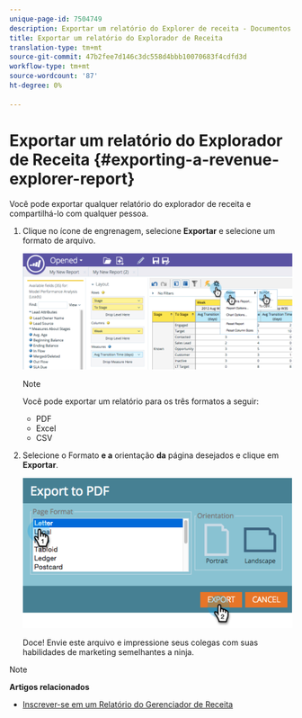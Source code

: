 ```yaml
---
unique-page-id: 7504749
description: Exportar um relatório do Explorer de receita - Documentos do marketing - Documentação do produto
title: Exportar um relatório do Explorador de Receita
translation-type: tm+mt
source-git-commit: 47b2fee7d146c3dc558d4bbb10070683f4cdfd3d
workflow-type: tm+mt
source-wordcount: '87'
ht-degree: 0%

---
```



# Exportar um relatório do Explorador de Receita {#exporting-a-revenue-explorer-report}

Você pode exportar qualquer relatório do explorador de receita e compartilhá-lo com qualquer pessoa.

1. Clique no ícone de engrenagem, selecione **Exportar** e selecione um formato de arquivo.

   ![](assets/image2015-3-26-14-3a2-3a19.png)

   >[!NOTE]
   >
   >Você pode exportar um relatório para os três formatos a seguir:
   >
   >    
   >    
   >    * PDF
   >    * Excel
   >    * CSV


1. Selecione o Formato **e a** orientação **da** página desejados e clique em **Exportar**.

   ![](assets/image2015-3-27-16-3a18-3a34.png)

   Doce! Envie este arquivo e impressione seus colegas com suas habilidades de marketing semelhantes a ninja.

>[!NOTE]
>
>**Artigos relacionados**
>
>* [Inscrever-se em um Relatório do Gerenciador de Receita](subscribe-to-a-revenue-explorer-report.md)

>



